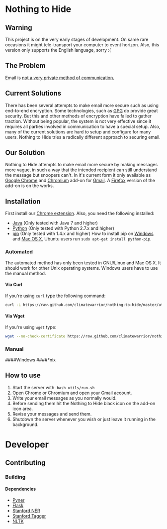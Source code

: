 # Nothing to Hide
## Warning
This project is on the very early stages of development. On same rare
occasions it might tele-transport your computer to event
horizon. Also, this version only supports the English language, sorry :(
## The Problem
Email is [not a very private method of communication.](https://en.wikipedia.org/wiki/Email_security#Privacy_concerns)
## Current Solutions
There has been several attempts to make email more secure such as using end-to-end
encryption. Some technologies, such as [GPG](https://en.wikipedia.org/wiki/GNU_Privacy_Guard) do provide great security.
But this and other methods of encryption have failed to gather
traction. Without being popular, the system is not very effective since
it requires all parties involved in communication to have a special
setup. Also, many of the current solutions are hard to setup and configure for many
users. Nothing to Hide tries a radically different approach to securing email.

## Our Solution
Nothing to Hide attempts to make email more secure by making messages
more vague, in such a way that the intended recipient can still
understand the message but snoopers can't. In it's current form it
only available as [Google Chrome](https://www.google.com/intl/en/chrome/browser/) and [Chromium](http://www.chromium.org/Home) add-on for [Gmail](https://mail.google.com). A
[Firefox](https://www.mozilla.org/en-US/firefox/new/) version of the add-on is on the works.

## Installation

First install our [Chrome extension](https://chrome.google.com/webstore/detail/keiegjchmoggjbpgfjdjghbiicpjneoe/publish-accepted). Also, you need the following installed:

-   [Java](http://openjdk.java.net/) (Only tested with Java 7 and higher)
-   [Python](http://python.org/) (Only tested with Python 2.7.x and higher)
-   [pip](https://pypi.python.org/pypi/pip/) (Only tested with 1.4.x and higher) How to install pip on
      [Windows](http://stackoverflow.com/questions/4750806/how-to-install-pip-on-windows) and [Mac OS X.](http://docs.python-guide.org/en/latest/starting/install/osx/) Ubuntu users run `sudo apt-get install python-pip`.

### Automated
The automated method has only been tested in GNU/Linux and Mac OS
X. It should work for other Unix operating systems. Windows users have
to use the manual method.

####  Via Curl
If you're using `curl` type the following command:
```bash
curl -L https://raw.github.com/climatewarrior/nothing-to-hide/master/utils/installer.sh | bash
```
#### Via Wget
If you're using `wget` type:
```bash
wget --no-check-certificate https://raw.github.com/climatewarrior/nothing-to-hide/master/utils/installer.sh -O - | bash
```

### Manual
####Windows
####\*nix

## How to use
1.   Start the server with: `bash utils/run.sh`
2.  Open Chrome or Chromium and open your Gmail account.
3.  Write your email messages as you normally would.
4.   Before sending them hit the Nothing to Hide black icon on the add-on
     icon area.
5.   Revise your messages and send them.
6.   Shutdown the server whenever you wish or just leave it running in
    the background.

# Developer
## Contributing
### Building
####  Dependencies

-   [Pyner](https://github.com/dat/pyner)
-   [Flask](http://flask.pocoo.org/)
-   [Stanford NER](https://github.com/dat/stanford-ner)
-   [Stanford Tagger](http://nlp.stanford.edu/software/tagger.shtml)
-   [NLTK](https://pypi.python.org/pypi/nltk/2.0.1)
